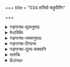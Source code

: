+++
title = "034 क्षत्रियो बाहुवीर्येण"

+++

<details><summary>गङ्गानथ-मूलानुवादः</summary>

The Kṣatriya shall cut through his misfortunes by the strength of his arms; the Vaiśya and the Śūdra by their wealth, and the chief of the twice-born by muttered prayers and oblations into the fire.—(34)
</details>

<details><summary>मेधातिथिः</summary>

पूर्वशेष एव ॥ ११.३४ ॥
</details>

<details><summary>गङ्गानथ-भाष्यानुवादः</summary>

This is supplementary to what has gone before.
</details>

<details><summary>गङ्गानथ-टिप्पन्यः</summary>

This verse is quoted in *Aparārka* (p. 232).
</details>

<details><summary>गङ्गानथ-तुल्य-वाक्यानि</summary>

**(verses 11.31-35)**

\[[See 9.290
above];
and texts thereunder; [also
9.313-321.]\]

See Comparative notes for [Verse
11.31].
</details>

<details><summary>भारुचिः</summary>

**द्विजोत्तम**ग्रहणं चात्र दृष्टान्तर्थं विज्ञेयम्, उक्तत्वाद् अस्येति । एवं च ब्राह्मण[प्र]करण एव स्थित्वेदम् उच्यते ॥ ११.३३ ॥
</details>

<details><summary>Bühler</summary>

034	A Kshatriya shall pass through misfortunes which have befallen him by the strength of his arms, a Vaisya and a Sudra by their wealth, the chief of the twice-born by muttered prayers and burnt-oblations.
</details>
